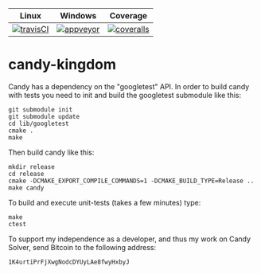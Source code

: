 |        Linux        |       Windows       |       Coverage       |
|:-------------------:|:-------------------:|:--------------------:|
| [![travisCI][1]][2] | [![appveyor][3]][4] | [![coveralls][5]][6] |

[1]: https://travis-ci.org/Udopia/candy-kingdom.svg?branch=master
[2]: https://travis-ci.org/Udopia/candy-kingdom
[3]: https://ci.appveyor.com/api/projects/status/f82s06j62stkseuyksb0
[4]: https://ci.appveyor.com/project/Udopia/candy-kingdom/branch/master
[5]: https://coveralls.io/repos/github/Udopia/candy-kingdom/badge.svg?branch=master
[6]: https://coveralls.io/github/Udopia/candy-kingdom?branch=master

# candy-kingdom

Candy has a dependency on the "googletest" API. In order to build candy with tests you need to init and build the googletest submodule like this:
```
git submodule init
git submodule update
cd lib/googletest
cmake .
make
```

Then build candy like this:
```
mkdir release
cd release
cmake -DCMAKE_EXPORT_COMPILE_COMMANDS=1 -DCMAKE_BUILD_TYPE=Release ..
make candy
```

To build and execute unit-tests (takes a few minutes) type:
```
make
ctest
```

To support my independence as a developer, and thus my work on Candy Solver, send Bitcoin to the following address: 
```
1K4urtiPrFjXwgNodcDYUyLAe8fwyHxbyJ
```